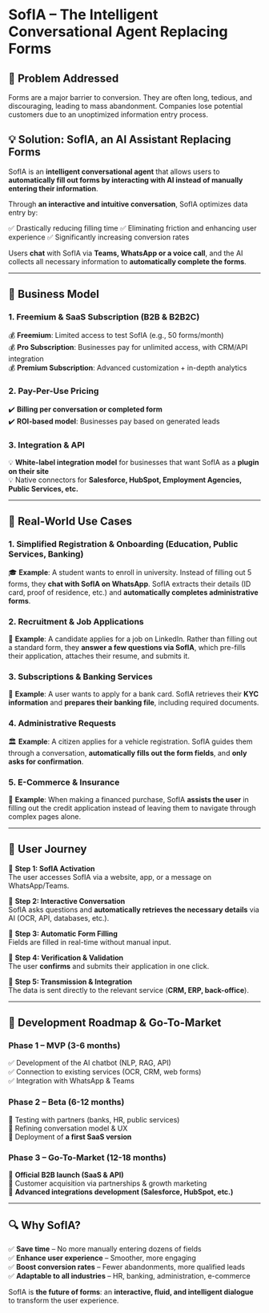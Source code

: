 # SofIA – The Intelligent Conversational Agent Replacing Forms

## 📌 Problem Addressed
Forms are a major barrier to conversion. They are often long, tedious, and discouraging, leading to mass abandonment. Companies lose potential customers due to an unoptimized information entry process.

## 💡 Solution: SofIA, an AI Assistant Replacing Forms
SofIA is an **intelligent conversational agent** that allows users to **automatically fill out forms by interacting with AI instead of manually entering their information**.

Through **an interactive and intuitive conversation**, SofIA optimizes data entry by:

✅ Drastically reducing filling time
✅ Eliminating friction and enhancing user experience
✅ Significantly increasing conversion rates

Users **chat** with SofIA via **Teams, WhatsApp or a voice call**, and the AI collects all necessary information to **automatically complete the forms**.

---

## 🚀 Business Model

### 1. Freemium & SaaS Subscription (B2B & B2B2C)
💰 **Freemium**: Limited access to test SofIA (e.g., 50 forms/month)  
💰 **Pro Subscription**: Businesses pay for unlimited access, with CRM/API integration  
💰 **Premium Subscription**: Advanced customization + in-depth analytics  

### 2. Pay-Per-Use Pricing
✔️ **Billing per conversation or completed form**  
✔️ **ROI-based model**: Businesses pay based on generated leads  

### 3. Integration & API
💡 **White-label integration model** for businesses that want SofIA as a **plugin on their site**  
💡 Native connectors for **Salesforce, HubSpot, Employment Agencies, Public Services, etc.**  

---

## 📌 Real-World Use Cases

### 1. Simplified Registration & Onboarding (Education, Public Services, Banking)
🎓 **Example**: A student wants to enroll in university. Instead of filling out 5 forms, they **chat with SofIA on WhatsApp**. SofIA extracts their details (ID card, proof of residence, etc.) and **automatically completes administrative forms**.

### 2. Recruitment & Job Applications
📄 **Example**: A candidate applies for a job on LinkedIn. Rather than filling out a standard form, they **answer a few questions via SofIA**, which pre-fills their application, attaches their resume, and submits it.

### 3. Subscriptions & Banking Services
🏦 **Example**: A user wants to apply for a bank card. SofIA retrieves their **KYC information** and **prepares their banking file**, including required documents.

### 4. Administrative Requests
🏛️ **Example**: A citizen applies for a vehicle registration. SofIA guides them through a conversation, **automatically fills out the form fields**, and **only asks for confirmation**.

### 5. E-Commerce & Insurance
🛒 **Example**: When making a financed purchase, SofIA **assists the user** in filling out the credit application instead of leaving them to navigate through complex pages alone.

---

## 📌 User Journey

🔹 **Step 1: SofIA Activation**  
The user accesses SofIA via a website, app, or a message on WhatsApp/Teams.

🔹 **Step 2: Interactive Conversation**  
SofIA asks questions and **automatically retrieves the necessary details** via AI (OCR, API, databases, etc.).

🔹 **Step 3: Automatic Form Filling**  
Fields are filled in real-time without manual input.

🔹 **Step 4: Verification & Validation**  
The user **confirms** and submits their application in one click.

🔹 **Step 5: Transmission & Integration**  
The data is sent directly to the relevant service (**CRM, ERP, back-office**).

---

## 📌 Development Roadmap & Go-To-Market

### Phase 1 – MVP (3-6 months)
✅ Development of the AI chatbot (NLP, RAG, API)  
✅ Connection to existing services (OCR, CRM, web forms)  
✅ Integration with WhatsApp & Teams  

### Phase 2 – Beta (6-12 months)
🚀 Testing with partners (banks, HR, public services)  
🚀 Refining conversation model & UX  
🚀 Deployment of **a first SaaS version**  

### Phase 3 – Go-To-Market (12-18 months)
📢 **Official B2B launch (SaaS & API)**  
📢 Customer acquisition via partnerships & growth marketing  
📢 **Advanced integrations development (Salesforce, HubSpot, etc.)**  

---

## 🔍 Why SofIA?

✅ **Save time** – No more manually entering dozens of fields  
✅ **Enhance user experience** – Smoother, more engaging  
✅ **Boost conversion rates** – Fewer abandonments, more qualified leads  
✅ **Adaptable to all industries** – HR, banking, administration, e-commerce  

SofIA is **the future of forms**: an **interactive, fluid, and intelligent dialogue** to transform the user experience.
